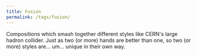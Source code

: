 ```yaml
---
title: Fusion
permalink: /tags/fusion/
---
```


Compositions which smash together different styles like CERN's large hadron collider. Just as two (or more) hands are better than one, so two (or more) styles are... um... unique in their own way.

